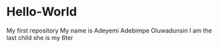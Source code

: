 # Hello-World
My first repository
My name is Adeyemi Adebimpe Oluwadunsin
I am the last child
she is my 6ter
